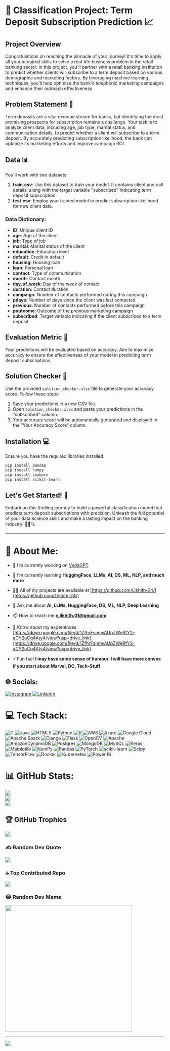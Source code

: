 # 🏦 Classification Project: Term Deposit Subscription Prediction 📈

## Project Overview
Congratulations on reaching the pinnacle of your journey! It's time to apply all your acquired skills to solve a real-life business problem in the retail banking sector. In this project, you'll partner with a retail banking institution to predict whether clients will subscribe to a term deposit based on various demographic and marketing factors. By leveraging machine learning techniques, you'll help optimize the bank's telephonic marketing campaigns and enhance their outreach effectiveness.

## Problem Statement 🎯
Term deposits are a vital revenue stream for banks, but identifying the most promising prospects for subscription remains a challenge. Your task is to analyze client data, including age, job type, marital status, and communication details, to predict whether a client will subscribe to a term deposit. By accurately predicting subscription likelihood, the bank can optimize its marketing efforts and improve campaign ROI.

## Data 📊
You'll work with two datasets:
1. **train.csv**: Use this dataset to train your model. It contains client and call details, along with the target variable "subscribed" indicating term deposit subscription.
2. **test.csv**: Employ your trained model to predict subscription likelihood for new client data.

### Data Dictionary:
- **ID**: Unique client ID
- **age**: Age of the client
- **job**: Type of job
- **marital**: Marital status of the client
- **education**: Education level
- **default**: Credit in default
- **housing**: Housing loan
- **loan**: Personal loan
- **contact**: Type of communication
- **month**: Contact month
- **day_of_week**: Day of the week of contact
- **duration**: Contact duration
- **campaign**: Number of contacts performed during this campaign
- **pdays**: Number of days since the client was last contacted
- **previous**: Number of contacts performed before this campaign
- **poutcome**: Outcome of the previous marketing campaign
- **subscribed**: Target variable indicating if the client subscribed to a term deposit

## Evaluation Metric 📏
Your predictions will be evaluated based on accuracy. Aim to maximize accuracy to ensure the effectiveness of your model in predicting term deposit subscriptions.

## Solution Checker 📝
Use the provided `solution_checker.xlsx` file to generate your accuracy score. Follow these steps:
1. Save your predictions in a new CSV file.
2. Open `solution_checker.xlsx` and paste your predictions in the "subscribed" column.
3. Your accuracy score will be automatically generated and displayed in the "Your Accuracy Score" column.

## Installation 💻
Ensure you have the required libraries installed:
```bash
pip install pandas
pip install numpy
pip install seaborn
pip install scikit-learn
```

## Let's Get Started! 🚀
Embark on this thrilling journey to build a powerful classification model that predicts term deposit subscriptions with precision. Unleash the full potential of your data science skills and make a lasting impact on the banking industry! 💼💡🔍

---

# 💫 About Me:
- 🔭 I’m currently working on [VedaGPT](https://github.com/Likhith-24/VedaGPT)

- 🌱 I’m currently learning **HuggingFace, LLMs, AI, DS, ML, NLP, and much more**

- 👨‍💻 All of my projects are available at [https://github.com/Likhith-24/](https://github.com/Likhith-24/)

- 💬 Ask me about **AI, LLMs, HuggingFace, DS, ML, NLP, Deep Learning**

- 📫 How to reach me **v.likhith.01@gmail.com**

- 📄 Know about my experiences [https://drive.google.com/file/d/1ZfhrFsnmvAUpZWeRfY2-aCY2uCq4Aty4/view?usp=drive_link](https://drive.google.com/file/d/1ZfhrFsnmvAUpZWeRfY2-aCY2uCq4Aty4/view?usp=drive_link)

- ⚡ Fun fact **I may have some sense of humour. I will have more convos if you start about Marvel, DC, Tech-Stuff**

## 🌐 Socials:
[![Instagram](https://img.shields.io/badge/Instagram-%23E4405F.svg?logo=Instagram&logoColor=white)](https://instagram.com/likhith.24) [![LinkedIn](https://img.shields.io/badge/LinkedIn-%230077B5.svg?logo=linkedin&logoColor=white)](https://linkedin.com/in/https://www.linkedin.com/in/v-likhith) 

# 💻 Tech Stack:
![C](https://img.shields.io/badge/c-%2300599C.svg?style=for-the-badge&logo=c&logoColor=white) ![Java](https://img.shields.io/badge/java-%23ED8B00.svg?style=for-the-badge&logo=openjdk&logoColor=white) ![HTML5](https://img.shields.io/badge/html5-%23E34F26.svg?style=for-the-badge&logo=html5&logoColor=white) ![Python](https://img.shields.io/badge/python-3670A0?style=for-the-badge&logo=python&logoColor=ffdd54) ![R](https://img.shields.io/badge/r-%23276DC3.svg?style=for-the-badge&logo=r&logoColor=white) ![AWS](https://img.shields.io/badge/AWS-%23FF9900.svg?style=for-the-badge&logo=amazon-aws&logoColor=white) ![Azure](https://img.shields.io/badge/azure-%230072C6.svg?style=for-the-badge&logo=microsoftazure&logoColor=white) ![Google Cloud](https://img.shields.io/badge/GoogleCloud-%234285F4.svg?style=for-the-badge&logo=google-cloud&logoColor=white) ![Apache Spark](https://img.shields.io/badge/Apache%20Spark-FDEE21?style=for-the-badge&logo=apachespark&logoColor=black) ![Django](https://img.shields.io/badge/django-%23092E20.svg?style=for-the-badge&logo=django&logoColor=white) ![Flask](https://img.shields.io/badge/flask-%23000.svg?style=for-the-badge&logo=flask&logoColor=white) ![OpenCV](https://img.shields.io/badge/opencv-%23white.svg?style=for-the-badge&logo=opencv&logoColor=white) ![Apache](https://img.shields.io/badge/apache-%23D42029.svg?style=for-the-badge&logo=apache&logoColor=white) ![AmazonDynamoDB](https://img.shields.io/badge/Amazon%20DynamoDB-4053D6?style=for-the-badge&logo=Amazon%20DynamoDB&logoColor=white) ![Postgres](https://img.shields.io/badge/postgres-%23316192.svg?style=for-the-badge&logo=postgresql&logoColor=white) ![MongoDB](https://img.shields.io/badge/MongoDB-%234ea94b.svg?style=for-the-badge&logo=mongodb&logoColor=white) ![MySQL](https://img.shields.io/badge/mysql-%2300000f.svg?style=for-the-badge&logo=mysql&logoColor=white) ![Keras](https://img.shields.io/badge/Keras-%23D00000.svg?style=for-the-badge&logo=Keras&logoColor=white) ![Matplotlib](https://img.shields.io/badge/Matplotlib-%23ffffff.svg?style=for-the-badge&logo=Matplotlib&logoColor=black) ![NumPy](https://img.shields.io/badge/numpy-%23013243.svg?style=for-the-badge&logo=numpy&logoColor=white) ![Pandas](https://img.shields.io/badge/pandas-%23150458.svg?style=for-the-badge&logo=pandas&logoColor=white) ![PyTorch](https://img.shields.io/badge/PyTorch-%23EE4C2C.svg?style=for-the-badge&logo=PyTorch&logoColor=white) ![scikit-learn](https://img.shields.io/badge/scikit--learn-%23F7931E.svg?style=for-the-badge&logo=scikit-learn&logoColor=white) ![Scipy](https://img.shields.io/badge/SciPy-%230C55A5.svg?style=for-the-badge&logo=scipy&logoColor=%white) ![TensorFlow](https://img.shields.io/badge/TensorFlow-%23FF6F00.svg?style=for-the-badge&logo=TensorFlow&logoColor=white) ![Docker](https://img.shields.io/badge/docker-%230db7ed.svg?style=for-the-badge&logo=docker&logoColor=white) ![Kubernetes](https://img.shields.io/badge/kubernetes-%23326ce5.svg?style=for-the-badge&logo=kubernetes&logoColor=white) ![Power Bi](https://img.shields.io/badge/power_bi-F2C811?style=for-the-badge&logo=powerbi&logoColor=black)
# 📊 GitHub Stats:
![](https://github-readme-stats.vercel.app/api?username=Likhith-24&theme=dark&hide_border=false&include_all_commits=true&count_private=true)<br/>
![](https://github-readme-streak-stats.herokuapp.com/?user=Likhith-24&theme=dark&hide_border=false)<br/>
![](https://github-readme-stats.vercel.app/api/top-langs/?username=Likhith-24&theme=dark&hide_border=false&include_all_commits=true&count_private=true&layout=compact)

## 🏆 GitHub Trophies
![](https://github-profile-trophy.vercel.app/?username=Likhith-24&theme=dracula&no-frame=false&no-bg=false&margin-w=4)

### ✍️ Random Dev Quote
![](https://quotes-github-readme.vercel.app/api?type=vetical&theme=dark)

### 🔝 Top Contributed Repo
![](https://github-contributor-stats.vercel.app/api?username=Likhith-24&limit=5&theme=dracula&combine_all_yearly_contributions=true)

### 😂 Random Dev Meme
<img src='https://randommeme-five.vercel.app/' style="height: 400px;"/>

---
[![](https://visitcount.itsvg.in/api?id=Likhith-24&icon=2&color=12)](https://visitcount.itsvg.in)


